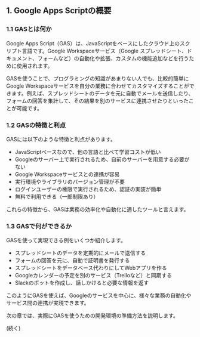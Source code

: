 ## 1. Google Apps Scriptの概要

### 1.1 GASとは何か

Google Apps Script（GAS）は、JavaScriptをベースにしたクラウド上のスクリプト言語です。Google Workspaceサービス（Google スプレッドシート、ドキュメント、フォームなど）の自動化や拡張、カスタムの機能追加などを行うために使用されます。

GASを使うことで、プログラミングの知識があまりない人でも、比較的簡単にGoogle Workspaceサービスを自分の業務に合わせてカスタマイズすることができます。例えば、スプレッドシートのデータを元に自動でメールを送信したり、フォームの回答を集計して、その結果を別のサービスに連携させたりといったことが可能です。

### 1.2 GASの特徴と利点

GASには以下のような特徴と利点があります。

- JavaScriptベースなので、他の言語と比べて学習コストが低い
- Googleのサーバー上で実行されるため、自前のサーバーを用意する必要がない
- Google Workspaceサービスとの連携が容易
- 実行環境やライブラリのバージョン管理が不要
- ログインユーザーの権限で実行されるため、認証の実装が簡単
- 無料で利用できる（一部制限あり）

これらの特徴から、GASは業務の効率化や自動化に適したツールと言えます。

### 1.3 GASで何ができるか

GASを使って実現できる例をいくつか紹介します。

- スプレッドシートのデータを定期的にメールで送信する
- フォームの回答を元に、自動で証明書を発行する
- スプレッドシートをデータベース代わりにしてWebアプリを作る
- Googleカレンダーの予定を別のサービス（Trelloなど）と同期する
- Slackのボットを作成し、話しかけると必要な情報を返す

このようにGASを使えば、Googleのサービスを中心に、様々な業務の自動化やサービス間の連携が実現できます。

次の章では、実際にGASを使うための開発環境の準備方法を説明します。

(続く)